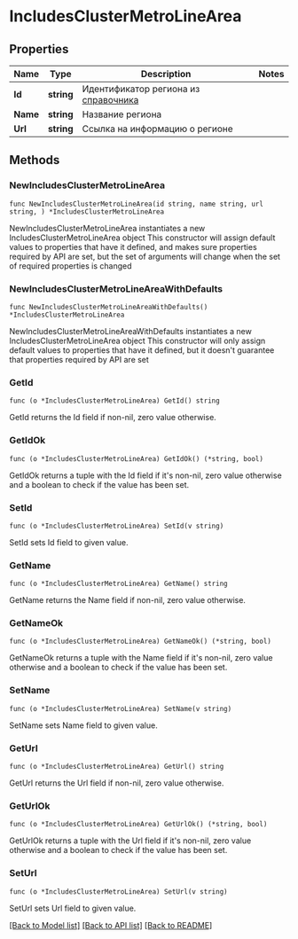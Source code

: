 # IncludesClusterMetroLineArea

## Properties

Name | Type | Description | Notes
------------ | ------------- | ------------- | -------------
**Id** | **string** | Идентификатор региона из [справочника](#tag/Obshie-spravochniki/operation/get-areas) | 
**Name** | **string** | Название региона | 
**Url** | **string** | Ссылка на информацию о регионе | 

## Methods

### NewIncludesClusterMetroLineArea

`func NewIncludesClusterMetroLineArea(id string, name string, url string, ) *IncludesClusterMetroLineArea`

NewIncludesClusterMetroLineArea instantiates a new IncludesClusterMetroLineArea object
This constructor will assign default values to properties that have it defined,
and makes sure properties required by API are set, but the set of arguments
will change when the set of required properties is changed

### NewIncludesClusterMetroLineAreaWithDefaults

`func NewIncludesClusterMetroLineAreaWithDefaults() *IncludesClusterMetroLineArea`

NewIncludesClusterMetroLineAreaWithDefaults instantiates a new IncludesClusterMetroLineArea object
This constructor will only assign default values to properties that have it defined,
but it doesn't guarantee that properties required by API are set

### GetId

`func (o *IncludesClusterMetroLineArea) GetId() string`

GetId returns the Id field if non-nil, zero value otherwise.

### GetIdOk

`func (o *IncludesClusterMetroLineArea) GetIdOk() (*string, bool)`

GetIdOk returns a tuple with the Id field if it's non-nil, zero value otherwise
and a boolean to check if the value has been set.

### SetId

`func (o *IncludesClusterMetroLineArea) SetId(v string)`

SetId sets Id field to given value.


### GetName

`func (o *IncludesClusterMetroLineArea) GetName() string`

GetName returns the Name field if non-nil, zero value otherwise.

### GetNameOk

`func (o *IncludesClusterMetroLineArea) GetNameOk() (*string, bool)`

GetNameOk returns a tuple with the Name field if it's non-nil, zero value otherwise
and a boolean to check if the value has been set.

### SetName

`func (o *IncludesClusterMetroLineArea) SetName(v string)`

SetName sets Name field to given value.


### GetUrl

`func (o *IncludesClusterMetroLineArea) GetUrl() string`

GetUrl returns the Url field if non-nil, zero value otherwise.

### GetUrlOk

`func (o *IncludesClusterMetroLineArea) GetUrlOk() (*string, bool)`

GetUrlOk returns a tuple with the Url field if it's non-nil, zero value otherwise
and a boolean to check if the value has been set.

### SetUrl

`func (o *IncludesClusterMetroLineArea) SetUrl(v string)`

SetUrl sets Url field to given value.



[[Back to Model list]](../README.md#documentation-for-models) [[Back to API list]](../README.md#documentation-for-api-endpoints) [[Back to README]](../README.md)


